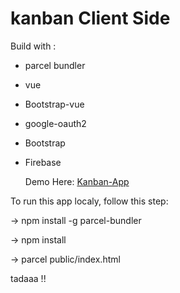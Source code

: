 # kanban Client Side

Build with :
- parcel bundler
- vue
- Bootstrap-vue
- google-oauth2
- Bootstrap
- Firebase

  Demo Here: [Kanban-App](https://kanban-aarsandi.firebaseapp.com)


To run this app localy, follow this step:

-> npm install -g parcel-bundler

-> npm install

-> parcel public/index.html

tadaaa !!
